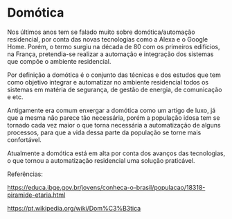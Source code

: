 # Domótica

Nos últimos anos tem se falado muito sobre domótica/automação residencial, por conta das novas tecnologias como a Alexa e o Google Home. Porém, o termo surgiu na década de 80 com os primeiros edifícios, na França, pretendia-se realizar a automação e integração dos sistemas que compõe o ambiente residencial.

Por definição a domótica é o conjunto das técnicas e dos estudos que tem como objetivo integrar e automatizar no ambiente residencial todos os sistemas em matéria de segurança, de gestão de energia, de comunicação e etc. 

Antigamente era comum enxergar a domótica como um artigo de luxo, já que a mesma não parece tão necessária, porém a população idosa tem se tornado cada vez maior o que torna necessária a automatização de alguns processos, para que a vida dessa parte da população se torne mais confortável.

Atualmente a domótica está em alta por conta dos avanços das tecnologias, o que tornou a automatização residencial uma solução praticável.

Referências:

https://educa.ibge.gov.br/jovens/conheca-o-brasil/populacao/18318-piramide-etaria.html

https://pt.wikipedia.org/wiki/Dom%C3%B3tica
